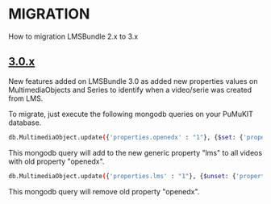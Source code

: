 # MIGRATION

How to migration LMSBundle 2.x to 3.x

## [3.0.x](https://github.com/teltek/PumukitLmsBundle/tree/3.0.x)

New features added on LMSBundle 3.0 as added new properties values on MultimediaObjects and Series to identify when a 
video/serie was created from LMS.

To migrate, just execute the following mongodb queries on your PuMuKIT database.

```bash
db.MultimediaObject.update({'properties.openedx' : "1"}, {$set: {'properties.lms' : "1"}}, {multi:true});
```
This mongodb query will add to the new generic property "lms" to all videos with old property "openedx".

```bash
db.MultimediaObject.update({'properties.lms' : "1"}, {$unset: {'properties.openedx' : null}}, {multi:true});
```
This mongodb query will remove old property "openedx".
